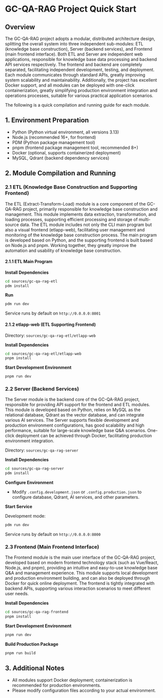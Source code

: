 # GC-QA-RAG Project Quick Start

## Overview

The GC-QA-RAG project adopts a modular, distributed architecture design, splitting the overall system into three independent sub-modules: ETL (knowledge base construction), Server (backend services), and Frontend (main frontend interface). Both ETL and Server are independent web applications, responsible for knowledge base data processing and backend API services respectively. The frontend and backend are completely separated, facilitating independent development, testing, and deployment. Each module communicates through standard APIs, greatly improving system scalability and maintainability. Additionally, the project has excellent Docker support, and all modules can be deployed with one-click containerization, greatly simplifying production environment integration and operations processes, suitable for various practical application scenarios.

The following is a quick compilation and running guide for each module.

## 1. Environment Preparation

- Python (Python virtual environment, all versions 3.13)
- Node.js (recommended 16+, for frontend)
- PDM (Python package management tool)
- pnpm (frontend package management tool, recommended 8+)
- Docker (optional, supports containerized deployment)
- MySQL, Qdrant (backend dependency services)

## 2. Module Compilation and Running

### 2.1 ETL (Knowledge Base Construction and Supporting Frontend)

The ETL (Extract-Transform-Load) module is a core component of the GC-QA-RAG project, primarily responsible for knowledge base construction and management. This module implements data extraction, transformation, and loading processes, supporting efficient processing and storage of multi-source data. The ETL module includes not only the CLI main program but also a visual frontend (etlapp-web), facilitating user management and monitoring of the knowledge base construction process. The main program is developed based on Python, and the supporting frontend is built based on Node.js and pnpm. Working together, they greatly improve the automation and usability of knowledge base construction.

#### 2.1.1 ETL Main Program

**Install Dependencies**

```bash
cd sources/gc-qa-rag-etl
pdm install
```

**Run**

```bash
pdm run dev
```

Service runs by default on `http://0.0.0.0:8001`

#### 2.1.2 etlapp-web (ETL Supporting Frontend)

Directory: `sources/gc-qa-rag-etl/etlapp-web`

**Install Dependencies**

```bash
cd sources/gc-qa-rag-etl/etlapp-web
pnpm install
```

**Start Development Environment**

```bash
pnpm run dev
```

### 2.2 Server (Backend Services)

The Server module is the backend core of the GC-QA-RAG project, responsible for providing API support for the frontend and ETL modules. This module is developed based on Python, relies on MySQL as the relational database, Qdrant as the vector database, and can integrate various AI services. The Server supports flexible development and production environment configurations, has good scalability and high performance, suitable for large-scale knowledge base Q&A scenarios. One-click deployment can be achieved through Docker, facilitating production environment integration.

Directory: `sources/gc-qa-rag-server`

**Install Dependencies**

```bash
cd sources/gc-qa-rag-server
pdm install
```

**Configure Environment**

- Modify `.config.development.json` or `.config.production.json` to configure database, Qdrant, AI services, and other parameters.

**Start Service**

Development mode:

```bash
pdm run dev
```

Service runs by default on `http://0.0.0.0:8000`

### 2.3 Frontend (Main Frontend Interface)

The Frontend module is the main user interface of the GC-QA-RAG project, developed based on modern frontend technology stack (such as Vue/React, Node.js, and pnpm), providing an intuitive and easy-to-use knowledge base Q&A and management experience. This module supports local development and production environment building, and can also be deployed through Docker for quick online deployment. The frontend is tightly integrated with backend APIs, supporting various interaction scenarios to meet different user needs.

**Install Dependencies**

```bash
cd sources/gc-qa-rag-frontend
pnpm install
```

**Start Development Environment**

```bash
pnpm run dev
```

**Build Production Package**

```bash
pnpm run build
```

## 3. Additional Notes

- All modules support Docker deployment; containerization is recommended for production environments.
- Please modify configuration files according to your actual environment. 